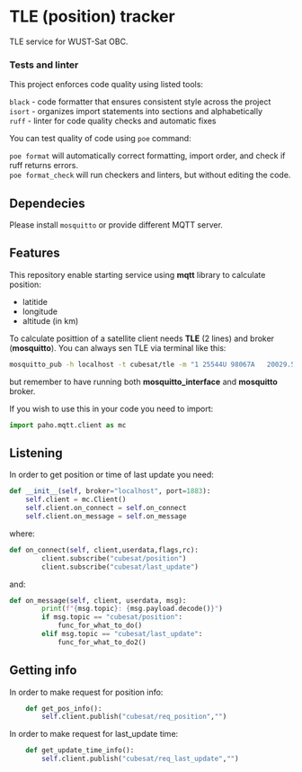 # TLE (position) tracker

TLE service for WUST-Sat OBC.


### Tests and linter

This project enforces code quality using listed tools:

`black` - code formatter that ensures consistent style across the project  
`isort` - organizes import statements into sections and alphabetically  
`ruff` - linter for code quality checks and automatic fixes  

You can test quality of code using `poe` command:

`poe format` will automatically correct formatting, import order, and check if
ruff returns errors.  
`poe format_check` will run checkers and linters, but without editing the code.  


## Dependecies

Please install `mosquitto` or provide different MQTT server.


## Features

This repository enable starting service using **mqtt** library to calculate position:
- latitide
- longitude
- altitude (in km)
  
To calculate posittion of a satellite client needs **TLE** (2 lines) and broker (**mosquitto**). You can always sen TLE via terminal like this:
 ```bash
mosquitto_pub -h localhost -t cubesat/tle -m "1 25544U 98067A   20029.54791435  .00001264  00000-0  29621-4 0  9993\n2 25544  51.6434  21.3435 0007417 318.0083  42.0574 15.49176870211460"
```
but remember to have running both **mosquitto_interface** and **mosquitto** broker.

If you wish to use this in your code you need to import:
```python
import paho.mqtt.client as mc
```


## Listening
In order to get position or time of last update you need:
```python
def __init__(self, broker="localhost", port=1883):
    self.client = mc.Client()
    self.client.on_connect = self.on_connect
    self.client.on_message = self.on_message
```
where:
```python
def on_connect(self, client,userdata,flags,rc):
        client.subscribe("cubesat/position")
        client.subscribe("cubesat/last_update")
```
and:
```python
def on_message(self, client, userdata, msg):
        print(f"{msg.topic}: {msg.payload.decode()}")
        if msg.topic == "cubesat/position":
            func_for_what_to_do()
        elif msg.topic == "cubesat/last_update":
            func_for_what_to_do2()
```
## Getting info
In order to make request for position info:
```python
    def get_pos_info():
        self.client.publish("cubesat/req_position","")
```
In order to make request for last_update time:
```python
    def get_update_time_info():
        self.client.publish("cubesat/req_last_update","")
```
